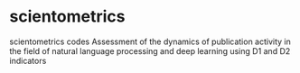 # scientometrics
scientometrics codes
Assessment of the dynamics of publication activity in the field of natural language processing and deep learning using D1 and D2 indicators
